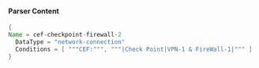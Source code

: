#### Parser Content
```Java
{
Name = cef-checkpoint-firewall-2
  DataType = "network-connection"
  Conditions = [ """CEF:""", """|Check Point|VPN-1 & FireWall-1|""" ]
}
```